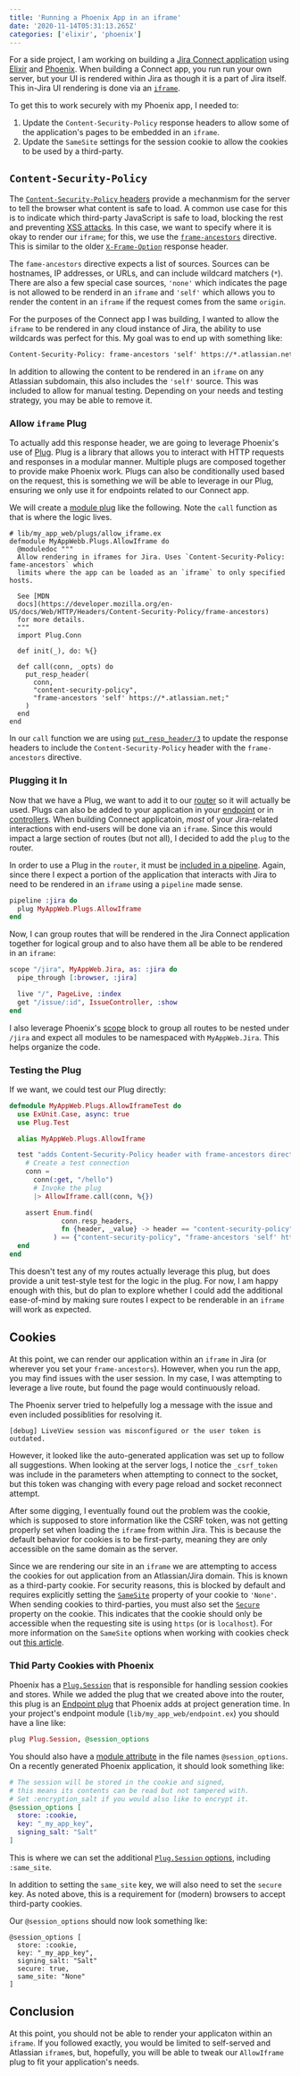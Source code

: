 ```yaml
---
title: 'Running a Phoenix App in an iframe'
date: '2020-11-14T05:31:13.265Z'
categories: ['elixir', 'phoenix']
---
```


For a side project, I am working on building a [Jira Connect application](https://developer.atlassian.com/cloud/jira/platform/#atlassian-connect) using [Elixir](https://elixir-lang.org/) and [Phoenix](https://www.phoenixframework.org/). When building a Connect app, you run run your own server, but your UI is rendered within Jira as though it is a part of Jira itself. This in-Jira UI rendering is done via an [`iframe`](https://developer.mozilla.org/en-US/docs/Web/HTML/Element/iframe).

To get this to work securely with my Phoenix app, I needed to:

1. Update the `Content-Security-Policy` response headers to allow some of the application's pages to be embedded in an `iframe`.
2. Update the `SameSite` settings for the session cookie to allow the cookies to be used by a third-party.

## `Content-Security-Policy`

The [`Content-Security-Policy` headers](https://developer.mozilla.org/en-US/docs/Web/HTTP/Headers/Content-Security-Policy) provide a mechanmism for the server to tell the browser what content is safe to load. A common use case for this is to indicate which third-party JavaScript is safe to load, blocking the rest and preventing [XSS attacks](https://developer.mozilla.org/en-US/docs/Glossary/Cross-site_scripting). In this case, we want to specify where it is okay to render our `iframe`; for this, we use the [`frame-ancestors`](https://developer.mozilla.org/en-US/docs/Web/HTTP/Headers/Content-Security-Policy/frame-ancestors) directive. This is similar to the older [`X-Frame-Option`](https://developer.mozilla.org/en-US/docs/Web/HTTP/Headers/X-Frame-Options) response header.

The `fame-ancestors` directive expects a list of sources. Sources can be hostnames, IP addresses, or URLs, and can include wildcard matchers (`*`). There are also a few special case sources, `'none'` which indicates the page is not allowed to be renderd in an `iframe` and `'self'` which allows you to render the content in an `iframe` if the request comes from the same `origin`.

For the purposes of the Connect app I was building, I wanted to allow the `iframe` to be rendered in any cloud instance of Jira, the ability to use wildcards was perfect for this. My goal was to end up with something like:

```html
Content-Security-Policy: frame-ancestors 'self' https://*.atlassian.net
```

In addition to allowing the content to be rendered in an `iframe` on any Atlassian subdomain, this also includes the `'self'` source. This was included to allow for manual testing. Depending on your needs and testing strategy, you may be able to remove it.

### Allow `iframe` Plug

To actually add this response header, we are going to leverage Phoenix's use of [Plug](https://hexdocs.pm/phoenix/plug.html). Plug is a library that allows you to interact with HTTP requests and responses in a modular manner. Multiple plugs are composed together to provide make Phoenix work. Plugs can also be conditionally used based on the request, this is something we will be able to leverage in our Plug, ensuring we only use it for endpoints related to our Connect app.  

We will create a [module plug](https://hexdocs.pm/phoenix/plug.html#module-plugs) like the following. Note the `call` function as that is where the logic lives.

```elixir{15-21}
# lib/my_app_web/plugs/allow_iframe.ex
defmodule MyAppWebb.Plugs.AllowIframe do
  @moduledoc """
  Allow rendering in iframes for Jira. Uses `Content-Security-Policy: fame-ancestors` which
  limits where the app can be loaded as an `iframe` to only specified hosts.

  See [MDN
  docs](https://developer.mozilla.org/en-US/docs/Web/HTTP/Headers/Content-Security-Policy/frame-ancestors)
  for more details.
  """
  import Plug.Conn

  def init(_), do: %{}

  def call(conn, _opts) do
    put_resp_header(
      conn,
      "content-security-policy",
      "frame-ancestors 'self' https://*.atlassian.net;"
    )
  end
end
```

In our `call` function we are using [`put_resp_header/3`](https://hexdocs.pm/plug/Plug.Conn.html?#put_resp_header/3) to update the response headers to include the `Content-Security-Policy` header with the `frame-ancestors` directive.

### Plugging it In

Now that we have a Plug, we want to add it to our [router](https://hexdocs.pm/phoenix/plug.html#controller-plugs) so it will actually be used. Plugs can also be added to your application in your [endpoint](https://hexdocs.pm/phoenix/plug.html#endpoint-plugs) or in [controllers](https://hexdocs.pm/phoenix/plug.html#controller-plugs). When building Connect applicatoin, _most_ of your Jira-related interactions with end-users will be done via an `iframe`. Since this would impact a large section of routes (but not all), I decided to add the `plug` to the router.

In order to use a Plug in the `router`, it must be [included in a pipeline](https://hexdocs.pm/phoenix/plug.html#router-plugs). Again, since there I expect a portion of the application that interacts with Jira to need to be rendered in an `iframe` using a `pipeline` made sense. 


```elixir
pipeline :jira do
  plug MyAppWeb.Plugs.AllowIframe
end
```

Now, I can group routes that will be rendered in the Jira Connect application together for logical group and to also have them all be able to be rendered in an `iframe`:

```elixir
scope "/jira", MyAppWeb.Jira, as: :jira do
  pipe_through [:browser, :jira]

  live "/", PageLive, :index
  get "/issue/:id", IssueController, :show
end
```

I also leverage Phoenix's [scope](https://hexdocs.pm/phoenix/routing.html#scoped-routes) block to group all routes to be nested under `/jira` and expect all modules to be namespaced with `MyAppWeb.Jira`. This helps organize the code.

### Testing the Plug

If we want, we could test our Plug directly:

```elixir
defmodule MyAppWeb.Plugs.AllowIframeTest do
  use ExUnit.Case, async: true
  use Plug.Test

  alias MyAppWeb.Plugs.AllowIframe

  test "adds Content-Security-Policy header with frame-ancestors directive to response headers" do
    # Create a test connection
    conn = 
      conn(:get, "/hello")
      # Invoke the plug
      |> AllowIframe.call(conn, %{})

    assert Enum.find(
             conn.resp_headers,
             fn {header, _value} -> header == "content-security-policy" end
           ) == {"content-security-policy", "frame-ancestors 'self' https://*.atlassian.net;"}
  end
end
```

This doesn't test any of my routes actually leverage this plug, but does provide a unit test-style test for the logic in the plug. For now, I am happy enough with this, but do plan to explore whether I could add the additional ease-of-mind by making sure routes I expect to be renderable in an `iframe` will work as expected.

## Cookies

At this point, we can render our application within an `iframe` in Jira (or wherever you set your `frame-ancestors`). However, when you run the app, you may find issues with the user session. In my case, I was attempting to leverage a live route, but found the page would continuously reload. 

The Phoenix server tried to helpefully log a message with the issue and even included possiblities for resolving it.

```
[debug] LiveView session was misconfigured or the user token is outdated.
```

However, it looked like the auto-generated application was set up to follow all suggestions. When looking at the server logs, I notice the `_csrf_token` was include in the parameters when attempting to connect to the socket, but this token was changing with every page reload and socket reconnect attempt. 

After some digging, I eventually found out the problem was the cookie, which is supposed to store information like the CSRF token, was not getting properly set when loading the `iframe` from within Jira. This is because the default behavior for cookies is to be first-party, meaning they are only accessible on the same domain as the server.

Since we are rendering our site in an `iframe` we are attempting to access the cookies for out application from an Atlassian/Jira domain. This is known as a third-party cookie. For security reasons, this is blocked by default and requires explicitly setting the [`SameSite`](https://developer.mozilla.org/en-US/docs/Web/HTTP/Headers/Set-Cookie/SameSite) property of your cookie to `'None'`. When sending cookies to third-parties, you must also set the [`Secure`](https://developer.mozilla.org/en-US/docs/Web/HTTP/Headers/Set-Cookie#Secure) property on the cookie. This indicates that the cookie should only be accessible when the requesting site is using `https` (or is `localhost`). For more information on the `SameSite` options when working with cookies check out [this article](https://web.dev/samesite-cookies-explained/).

### Thid Party Cookies with Phoenix

Phoenix has a [`Plug.Session`](https://hexdocs.pm/plug/Plug.Session.html) that is responsible for handling session cookies and stores.  While we added the plug that we created above into the router, this plug is an [Endpoint plug](https://hexdocs.pm/phoenix/plug.html#endpoint-plugs) that Phoenix adds at project generation time. In your project's endpoint module (`lib/my_app_web/endpoint.ex`) you should have a line like:

```elixir
plug Plug.Session, @session_options
```

You should also have a [module attribute](https://elixir-lang.org/getting-started/module-attributes.html) in the file names `@session_options`. On a recently generated Phoenix application, it should look something like:

```elixir
# The session will be stored in the cookie and signed,
# this means its contents can be read but not tampered with.
# Set :encryption_salt if you would also like to encrypt it.
@session_options [
  store: :cookie,
  key: "_my_app_key",
  signing_salt: "Salt"
]
```

This is where we can set the additional [`Plug.Session` options](https://hexdocs.pm/plug/Plug.Session.html#module-options), including `:same_site`. 

In addition to setting the `same_site` key, we will also need to set the `secure` key. As noted above, this is a requirement for (modern) browsers to accept third-party cookies.

Our `@session_options` should now look something lke:

```elixir{5-6}
@session_options [
  store: :cookie,
  key: "_my_app_key",
  signing_salt: "Salt"
  secure: true,
  same_site: "None"
]
```

## Conclusion

At this point, you should not be able to render your applicaton within an `iframe`. If you followed exactly, you would be limited to self-served and Atlassian `iframe`s, but, hopefully, you will be able to tweak our `AllowIframe` plug to fit your application's needs. 
